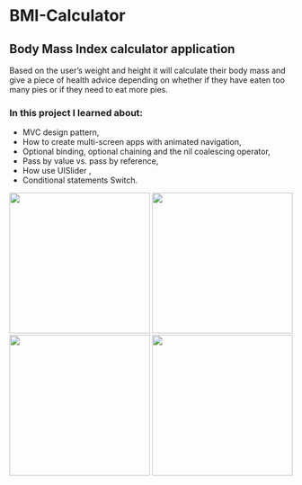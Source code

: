# BMI-Calculator
## Body Mass Index calculator application
Based on the user’s weight and height it will calculate their body mass and give a piece of health advice depending on whether if they have eaten too many pies or if they need to eat more pies. 

### In this project I learned about: 

* MVC design pattern,
* How to create multi-screen apps with animated navigation,
* Optional binding, optional chaining and the nil coalescing operator,
* Pass by value vs. pass by reference,
* How use UISlider ,
* Conditional statements Switch.

<p align = "center">
<img width = "250" src = "https://user-images.githubusercontent.com/67439169/86179813-4131ec00-bb2b-11ea-81da-6c10c19a0d3b.png">
<img width = "250" src = "https://user-images.githubusercontent.com/67439169/86179828-4727cd00-bb2b-11ea-81c0-0972bb22d6c6.png">
<img width = "250" src = "https://user-images.githubusercontent.com/67439169/86179833-498a2700-bb2b-11ea-87c2-ccbbe7f2d567.png">
<img width = "250" src = "https://user-images.githubusercontent.com/67439169/86179837-4b53ea80-bb2b-11ea-8174-0afe48093386.png">
</p>
